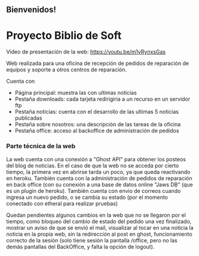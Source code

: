 ## Bienvenidos!

# Proyecto Biblio de Soft

Video de presentación de la web: https://youtu.be/m1yRynxsGas 

Web realizada para una oficina de recepción de pedidos de reparación de equipos y soporte a otros centros de reparación.

Cuenta con 
- Página principal: muestra las con ultimas noticias
- Pestaña downloads: cada tarjeta redirigiria a un recurso en un servidor ftp
- Pestaña noticias: cuenta con el desarrollo de las ultimas 5 noticias publicadas
- Pestaña sobre nosotros: una descripción de las tareas de la oficina
- Pestaña office: acceso al backoffice de administración de pedidos

### Parte técnica de la web

La web cuenta con una conexión a "Ghost API" para obtener los posteos del blog de noticias. En el caso de que la web no se acceda por cierto tiempo, la primera vez en abrirse tarda un poco, ya que queda reactivando en heroku.
También cuenta con la administración de pedidos de reparación en back office (con su conexión a una base de datos online "Jaws DB" (que es un plugin de heroku). También cuenta con envio de correos cuando ingresa un nuevo pedido, o se cambia su estado (por el momento conectado con etheral para realizar pruebas)

Quedan pendientes algunos cambios en la web que no se llegaron por el tiempo, como bloqueo del cambio de estado del pedido una vez finalizado, mostrar un aviso de que se envió el mail, visualizar al tocar en una noticia la noticia en la propia web, sin la redirección al post en ghost, funcionamiento correcto de la sesión (solo tiene sesión la pantalla /office, pero no las demás  pantallas del BackOffice, y falta la opción de logout).


